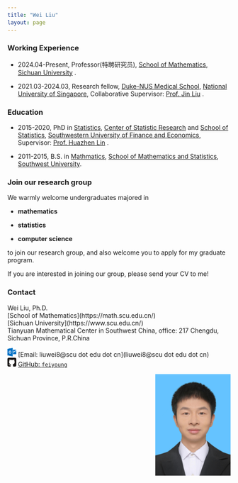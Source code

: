 ```yaml
---
title: "Wei Liu"
layout: page
---
```



### Working Experience

- 2024.04-Present, Professor(特聘研究员),  [School of Mathematics](https://math.scu.edu.cn/),  [Sichuan University](https://www.scu.edu.cn/) .

- 2021.03-2024.03, Research fellow,  [Duke-NUS Medical School](https://www.duke-nus.edu.sg/), [National University of Singapore](https://nus.edu.sg/), Collaborative Supervisor: [Prof. Jin Liu](https://blog.nus.edu.sg/jinliu/) .

### Education

- 2015-2020, PhD in [Statistics](https://csr.swufe.edu.cn/),  [Center of Statistic Research](https://csr.swufe.edu.cn/) and [School of Statistics](https://stat.swufe.edu.cn/), [Southwestern University of Finance and Economics](https://www.swufe.edu.cn/),  Supervisor: [Prof. Huazhen Lin](https://csr.swufe.edu.cn/) .

- 2011-2015,  B.S. in [Mathmatics](http://math.swu.edu.cn/),  [School of Mathematics and Statistics](http://math.swu.edu.cn/), [Southwest University](http://www.swu.edu.cn/).

### Join our research group

We warmly welcome undergraduates majored in 

 - **mathematics** 
 
 - **statistics**
 
 - **computer science**
 
 
to join our research group, and also welcome you to apply for my graduate program.

If you are interested in joining our group, please send your CV to me!


### Contact

<div class="row-fluid" markdown="1">
<div class="span6" markdown="1">
Wei Liu, Ph.D. <br/>
[School of Mathematics](https://math.scu.edu.cn/) <br/>
[Sichuan University](https://www.scu.edu.cn/) <br/>
Tianyuan Mathematical Center in Southwest China, office: 217
Chengdu, Sichuan
Province, P.R.China

<img src="images/envelope.svg" alt="Email logo" width="20"> [Email: liuwei8@scu dot edu dot cn](liuwei8@scu dot edu dot cn) <br/>
<img src="images/github.svg" alt="GitHub logo" width="20"> [GitHub: `feiyoung`](https://github.com/feiyoung)

</div>
<div class="span3" markdown="1" align=right>
<img src="images/me.jpg" alt="WeiLiu photo" width="170">
</div>
</div>






